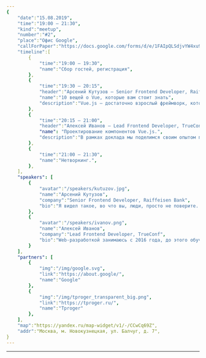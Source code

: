 ```yaml
---
{
    "date":"15.08.2019",
    "time":"19:00 — 21:30",
    "kind":"meetup",
    "number":"#2",
    "place":"Офис Google",
    "callForPaper":"https://docs.google.com/forms/d/e/1FAIpQLSdjvYW4xu9MT-8VRIIPTF5FSzq0ePEQGrH28h0z_xUtcdI9ew/",
    "timeline":[
        {
            "time":"19:00 — 19:30",
            "name":"Сбор гостей, регистрация",
        },
        {
            "time":"19:30 — 20:15",
            "header":"Арсений Кутузов – Senior Frontend Developer, Raiffeisen Bank",
            "name":"10 вещей о Vue, которые вам стоит знать",
            "description":"Vue.js — достаточно взрослый фреймворк, который пережил два мажорных релиза — не за горами третий. У Vue 20+ тысяч звезд на гитхабе и большое комьюнити пользователей. Но так ли хорошо они знают свой инструмент? На этот вопрос мы попробуем ответить, показав некоторые не очень очевидные или малоизвестные возможности фреймворка.",
        },
        {
            "time":"20:15 — 21:00",
            "header":"Алексей Иванов – Lead Frontend Developer, TrueConf",
            "name": "Проектирование компонентов Vue.js.",
            "description":"В рамках доклада мы поделимся своим опытом проектирования компонентов Vue.js. Расскажем, почему это важно, рассмотрим на конкретных примерах с какими проблемами можно столкнуться и разберем некоторые пути их решения."
        },
        {
            "time":"21:00 — 21:30",
            "name":"Нетворкинг.",
        },
    ],
    "speakers": [
        {
            "avatar":"/speakers/kutuzov.jpg",
            "name":"Арсений Кутузов",
            "company":"Senior Frontend Developer, Raiffeisen Bank",
            "bio":"Я видел такое, во что вы, люди, просто не поверите. Релизы в огне на подступах к Продакшену. Я смотрел, как CoffeScript-файлы мерцают во тьме командной строки близ процесса Транспайлера. Все эти мгновения исчезнут во времени, как слёзы фронтендера, настраивающего Webpack под дождём. Пора делать мердж в мастер."
        },
        {
            "avatar":"/speakers/ivanov.png",
            "name":"Алексей Иванов",
            "company":"Lead Frontend Developer, TrueConf",
            "bio":"Web-разработкой занимаюсь с 2016 года, до этого обучался в университете по направлению «прикладная информатика», основной курс изучал C++. Свою деятельность в компании TrueConf начинал с позиции младшего разработчика. На текущий момент отвечаю за развитие frontend направления и архитектуру наших приложений, руковожу группой разработчиков. Увлекаюсь автомобильной и предметной фотографией."
        }
    ],
    "partners": [
        {
            "img":"/img/google.svg",
            "link":"https://about.google/",
            "name":"Google"
        },
        {
            "img":"/img/tproger_transparent_big.png",
            "link":"https://tproger.ru/",
            "name":"Tproger"
        },
    ],
    "map":"https://yandex.ru/map-widget/v1/-/CCwCq69Z",
    "addr":"Москва, м. Новокузнецкая, ул. Балчуг, д. 7",
}
---
```

---